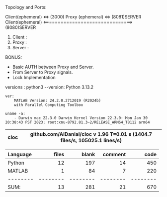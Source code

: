 Topology and Ports:

Client(ephemeral)   <=>  (3000) Proxy (ephemeral) <=>  (8081)SERVER
Client(ephemeral)   <===============================>  (8080)SERVER

1) Client :
2) Proxy :
3) Server :


BONUS:
 - Basic AUTH between Proxy and Server.
 - From Server to Proxy signals.
 - Lock Implementation


versions : 
    python3 --version:
        Python 3.13.2

    ver:
        MATLAB Version: 24.2.0.2712019 (R2024b)
        with Parallel Computing Toolbox

    uname -a:
        - Darwin mac 22.3.0 Darwin Kernel Version 22.3.0: Mon Jan 30 20:38:43 PST 2023; root:xnu-8792.81.3~2/RELEASE_ARM64_T8112 arm64




cloc|github.com/AlDanial/cloc v 1.96  T=0.01 s (1404.7 files/s, 105025.1 lines/s)
--- | ---

Language|files|blank|comment|code
:-------|-------:|-------:|-------:|-------:
Python|12|197|14|450
MATLAB|1|84|7|220
--------|--------|--------|--------|--------
SUM:|13|281|21|670